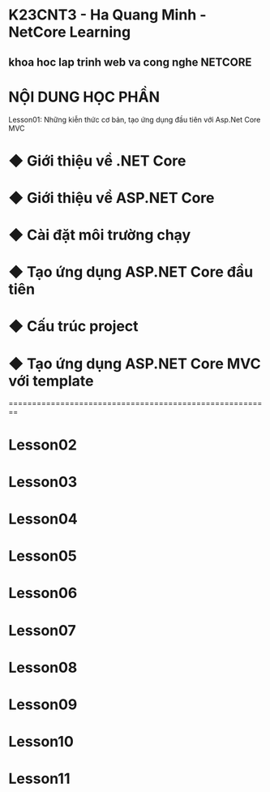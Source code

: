 # K23CNT3 - Ha Quang Minh - NetCore Learning
## khoa hoc lap trinh web va cong nghe NETCORE
NỘI DUNG HỌC PHẦN
========================================================
Lesson01: Những kiễn thức cơ bản, tạo ứng dụng đầu tiên với Asp.Net Core MVC
# ◆ Giới thiệu về .NET Core
# ◆ Giới thiệu về ASP.NET Core
# ◆ Cài đặt môi trường chạy
# ◆ Tạo ứng dụng ASP.NET Core đầu tiên
# ◆ Cấu trúc project
# ◆ Tạo ứng dụng ASP.NET Core MVC với template
========================================================
# Lesson02
# Lesson03
# Lesson04
# Lesson05
# Lesson06
# Lesson07
# Lesson08
# Lesson09
# Lesson10
# Lesson11
